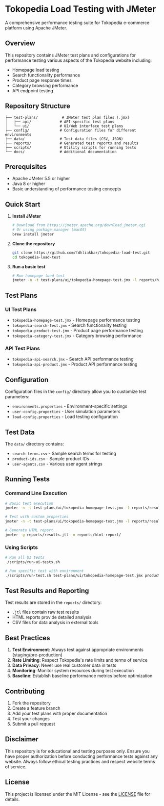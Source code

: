 # Tokopedia Load Testing with JMeter

A comprehensive performance testing suite for Tokopedia e-commerce platform using Apache JMeter.

## Overview

This repository contains JMeter test plans and configurations for performance testing various aspects of the Tokopedia website including:
- Homepage load testing
- Search functionality performance
- Product page response times
- Category browsing performance
- API endpoint testing

## Repository Structure

```
├── test-plans/           # JMeter test plan files (.jmx)
│   ├── api/             # API-specific test plans
│   └── ui/              # UI/Web interface test plans
├── config/              # Configuration files for different environments
├── data/                # Test data files (CSV, JSON)
├── reports/             # Generated test reports and results
├── scripts/             # Utility scripts for running tests
└── docs/                # Additional documentation
```

## Prerequisites

- Apache JMeter 5.5 or higher
- Java 8 or higher
- Basic understanding of performance testing concepts

## Quick Start

1. **Install JMeter**
   ```bash
   # Download from https://jmeter.apache.org/download_jmeter.cgi
   # Or using package manager (macOS)
   brew install jmeter
   ```

2. **Clone the repository**
   ```bash
   git clone https://github.com/fdhliakbar/tokopedia-load-test.git
   cd tokopedia-load-test
   ```

3. **Run a basic test**
   ```bash
   # Run homepage load test
   jmeter -n -t test-plans/ui/tokopedia-homepage-test.jmx -l reports/homepage-results.jtl
   ```

## Test Plans

### UI Test Plans
- `tokopedia-homepage-test.jmx` - Homepage performance testing
- `tokopedia-search-test.jmx` - Search functionality testing
- `tokopedia-product-test.jmx` - Product page performance testing
- `tokopedia-category-test.jmx` - Category browsing performance

### API Test Plans
- `tokopedia-api-search.jmx` - Search API performance testing
- `tokopedia-api-product.jmx` - Product API performance testing

## Configuration

Configuration files in the `config/` directory allow you to customize test parameters:
- `environments.properties` - Environment-specific settings
- `user-config.properties` - User simulation parameters
- `load-config.properties` - Load testing configuration

## Test Data

The `data/` directory contains:
- `search-terms.csv` - Sample search terms for testing
- `product-ids.csv` - Sample product IDs
- `user-agents.csv` - Various user agent strings

## Running Tests

### Command Line Execution
```bash
# Basic test execution
jmeter -n -t test-plans/ui/tokopedia-homepage-test.jmx -l reports/results.jtl

# Test with custom properties
jmeter -n -t test-plans/ui/tokopedia-homepage-test.jmx -l reports/results.jtl -Jusers=50 -Jrampup=300

# Generate HTML report
jmeter -g reports/results.jtl -o reports/html-report/
```

### Using Scripts
```bash
# Run all UI tests
./scripts/run-ui-tests.sh

# Run specific test with environment
./scripts/run-test.sh test-plans/ui/tokopedia-homepage-test.jmx production
```

## Test Results and Reporting

Test results are stored in the `reports/` directory:
- `.jtl` files contain raw test results
- HTML reports provide detailed analysis
- CSV files for data analysis in external tools

## Best Practices

1. **Test Environment**: Always test against appropriate environments (staging/pre-production)
2. **Rate Limiting**: Respect Tokopedia's rate limits and terms of service
3. **Data Privacy**: Never use real customer data in tests
4. **Monitoring**: Monitor system resources during test execution
5. **Baseline**: Establish baseline performance metrics before optimization

## Contributing

1. Fork the repository
2. Create a feature branch
3. Add your test plans with proper documentation
4. Test your changes
5. Submit a pull request

## Disclaimer

This repository is for educational and testing purposes only. Ensure you have proper authorization before conducting performance tests against any website. Always follow ethical testing practices and respect website terms of service.

## License

This project is licensed under the MIT License - see the [LICENSE](LICENSE) file for details.